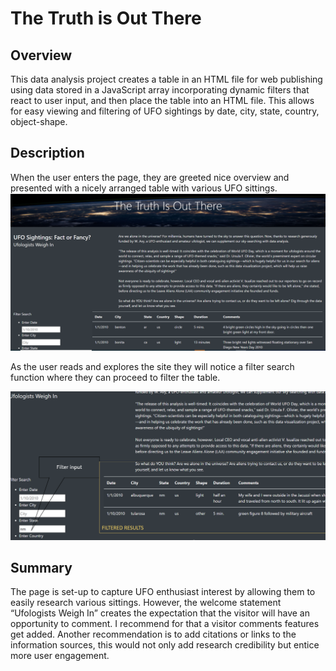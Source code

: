 # The Truth is Out There
## Overview
This data analysis project creates a table in an HTML file for web publishing using data stored in a JavaScript array incorporating dynamic filters that react to user input, and then place the table into an HTML file. This allows for easy viewing and filtering of UFO sightings by date, city, state, country, object-shape.
## Description
When the user enters the page, they are greeted nice overview and presented with a nicely arranged table with various UFO sittings. 
![intro]( https://github.com/serpaulus/UFOs/blob/main/static/images/SiteIntro.png)

As the user reads and explores the site they will notice a filter search function where they can proceed to filter the table. 

![demo](https://github.com/serpaulus/UFOs/blob/main/static/images/FilterDemo.png)
## Summary
The page is set-up to capture UFO enthusiast interest by allowing them to easily research various sittings. However, the welcome statement “Ufologists Weigh In” creates the expectation that the visitor will have an opportunity to comment. I recommend for that a visitor comments features get added. Another recommendation is to add citations or links to the information sources, this would not only add research credibility but entice more user engagement.  
